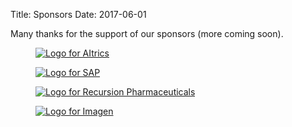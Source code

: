 Title: Sponsors
Date: 2017-06-01

Many thanks for the support of our sponsors (more coming soon).

<div class="container">
  <div class="row text-center">
    <div class="col-xs-4">
      <figure>
        <a href="https://www.aitrics.com/">
        <img
            src="{filename}/images/sponsors/AItrics_logo_500x200.png"
            class="img-fluid"
            alt="Logo for AItrics">
        </a>
      </figure>
    </div>
    <div class="col-xs-4">
      <figure>
        <a href="https://www.sap.com/industries/healthcare.html">
        <img src="{filename}/images/sponsors/SAP_logo_500x200.png"
            class="img-fluid"
            alt="Logo for SAP">
        </a>
      </figure>
    </div>
    <div class="col-xs-4">
      <figure>
        <a href="https://www.recursionpharma.com/">
        <img src="{filename}/images/sponsors/Recursion_logo_500x200.png"
            class="img-fluid"
            alt="Logo for Recursion Pharmaceuticals">
        </a>
      </figure>
    </div>
  </div>

  <!--- NEW ROW -->
  <div class="row text-center">
    <div class="col-xs-4">
      <figure>
        <a href="http://imagentechnologies.com/">
        <img
            src="{filename}/images/sponsors/imagen_logo_500x200.png"
            class="img-fluid"
            alt="Logo for Imagen">
        </a>
      </figure>
    </div>
  </div>
</div>